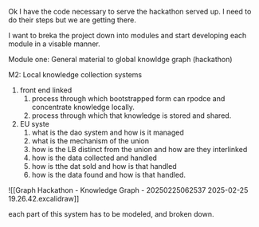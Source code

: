 Ok I have the  code necessary to  serve the hackathon served up. I need to do their steps but we are getting there.

I want to breka the project down into modules and start developing each module in a visable manner.

Module one:
General material to global knowldge graph (hackathon)

M2: Local knowledge collection systems

1. front end linked
	1. process through which bootstrapped form can rpodce and concentrate knowledge locally. 
	2. process through which that knowledge is stored and shared.
2. EU syste
	1. what is the dao system and how is it managed
	2. what is the mechanism of the union
	3. how is the LB distinct from the union and how are they interlinked
	4. how is the data collected and handled
	5. how is tthe dat sold and how is that handled
	6. how is the data found and how is that handled.

![[Graph Hackathon - Knowledge Graph - 20250225062537 2025-02-25 19.26.42.excalidraw]]


each part of this system has to be modeled, and broken down.

